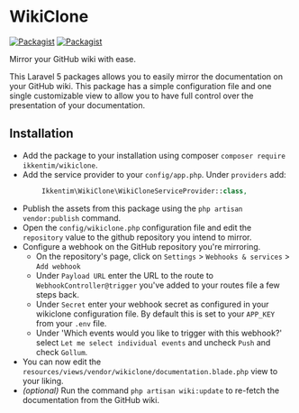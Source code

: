 WikiClone
=========

[![Packagist](https://img.shields.io/packagist/dt/ikkentim/wikiclone.svg)](https://packagist.org/packages/ikkentim/wikiclone) [![Packagist](https://img.shields.io/packagist/v/ikkentim/wikiclone.svg)](https://packagist.org/packages/ikkentim/wikiclone)

Mirror your GitHub wiki with ease.

This Laravel 5 packages allows you to easily mirror the documentation on your GitHub wiki.
This package has a simple configuration file and one single customizable view to allow you
to have full control over the presentation of your documentation.

Installation
------------

- Add the package to your installation using composer `composer require ikkentim/wikiclone`.
- Add the service provider to your `config/app.php`. Under `providers` add:

``` php
        Ikkentim\WikiClone\WikiCloneServiceProvider::class,
```

- Publish the assets from this package using the `php artisan vendor:publish` command.
- Open the `config/wikiclone.php` configuration file and edit the `repository` value to the github repository you intend to mirror.
- Configure a webhook on the GitHub repository you're mirroring. 
  - On the repository's page, click on `Settings` > `Webhooks & services` > `Add webhook`
  - Under `Payload URL` enter the URL to the route to `WebhookController@trigger` you've added to your routes file a few steps back.
  - Under `Secret` enter your webhook secret as configured in your wikiclone configuration file. By default this is set to your `APP_KEY` from your `.env` file.
  - Under 'Which events would you like to trigger with this webhook?' select `Let me select individual events` and uncheck `Push` and check `Gollum`.
- You can now edit the `resources/views/vendor/wikiclone/documentation.blade.php` view to your liking.
- *(optional)* Run the command `php artisan wiki:update` to re-fetch the documentation from the GitHub wiki.
